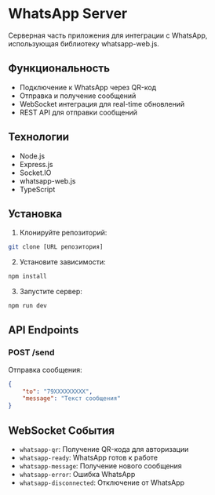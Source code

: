 # WhatsApp Server

Серверная часть приложения для интеграции с WhatsApp, использующая библиотеку whatsapp-web.js.

## Функциональность

- Подключение к WhatsApp через QR-код
- Отправка и получение сообщений
- WebSocket интеграция для real-time обновлений
- REST API для отправки сообщений

## Технологии

- Node.js
- Express.js
- Socket.IO
- whatsapp-web.js
- TypeScript

## Установка

1. Клонируйте репозиторий:
```bash
git clone [URL репозитория]
```

2. Установите зависимости:
```bash
npm install
```

3. Запустите сервер:
```bash
npm run dev
```

## API Endpoints

### POST /send
Отправка сообщения:
```json
{
    "to": "79XXXXXXXXX",
    "message": "Текст сообщения"
}
```

## WebSocket События

- `whatsapp-qr`: Получение QR-кода для авторизации
- `whatsapp-ready`: WhatsApp готов к работе
- `whatsapp-message`: Получение нового сообщения
- `whatsapp-error`: Ошибка WhatsApp
- `whatsapp-disconnected`: Отключение от WhatsApp
